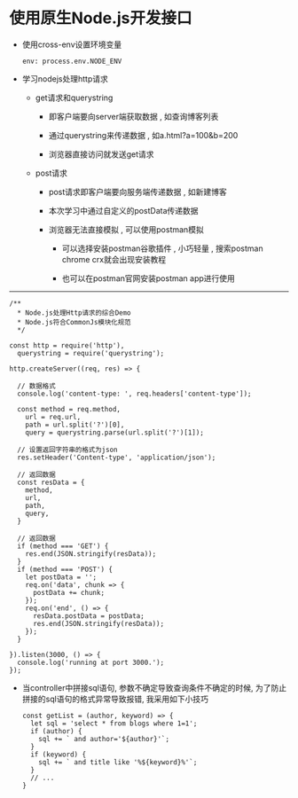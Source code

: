 # 使用原生Node.js开发接口

- 使用cross-env设置环境变量

  ```
  env: process.env.NODE_ENV
  ```

- 学习nodejs处理http请求

  - get请求和querystring  

    - 即客户端要向server端获取数据 , 如查询博客列表

    - 通过querystring来传递数据 , 如a.html?a=100&b=200

    - 浏览器直接访问就发送get请求

  - post请求

    - post请求即客户端要向服务端传递数据 , 如新建博客

    - 本次学习中通过自定义的postData传递数据

    - 浏览器无法直接模拟 , 可以使用postman模拟

      - 可以选择安装postman谷歌插件 , 小巧轻量 , 搜索postman chrome crx就会出现安装教程

      - 也可以在postman官网安装postman app进行使用

-----------------------------

```
/**
  * Node.js处理Http请求的综合Demo
  * Node.js符合CommonJs模块化规范
  */

const http = require('http'),
  querystring = require('querystring');

http.createServer((req, res) => {

  // 数据格式
  console.log('content-type: ', req.headers['content-type']);

  const method = req.method,
    url = req.url,
    path = url.split('?')[0],
    query = querystring.parse(url.split('?')[1]);

  // 设置返回字符串的格式为json
  res.setHeader('Content-type', 'application/json');

  // 返回数据
  const resData = {
    method,
    url,
    path,
    query,
  }

  // 返回数据
  if (method === 'GET') {
    res.end(JSON.stringify(resData));
  }
  if (method === 'POST') {
    let postData = '';
    req.on('data', chunk => {
      postData += chunk;
    });
    req.on('end', () => {
      resData.postData = postData;
      res.end(JSON.stringify(resData));
    });
  }

}).listen(3000, () => {
  console.log('running at port 3000.');
});
```

- 当controller中拼接sql语句, 参数不确定导致查询条件不确定的时候, 为了防止拼接的sql语句的格式异常导致报错, 我采用如下小技巧

  ```
  const getList = (author, keyword) => {
    let sql = 'select * from blogs where 1=1';
    if (author) {
      sql += ` and author='${author}'`;
    }
    if (keyword) {
      sql += ` and title like '%${keyword}%'`;
    }
    // ...
  }
  ```